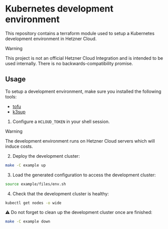 # Kubernetes development environment

This repository contains a terraform module used to setup a Kubernetes development environment in Hetzner Cloud.

> [!WARNING]
> This project is not an official Hetzner Cloud Integration and is intended to be used internally. There is no backwards-compatibility promise.

## Usage

To setup a development environment, make sure you installed the following tools:

- [tofu](https://opentofu.org/)
- [k3sup](https://github.com/alexellis/k3sup)

1. Configure a `HCLOUD_TOKEN` in your shell session.

> [!WARNING]
> The development environment runs on Hetzner Cloud servers which will induce costs.

2. Deploy the development cluster:

```sh
make -C example up
```

3. Load the generated configuration to access the development cluster:

```sh
source example/files/env.sh
```

4. Check that the development cluster is healthy:

```sh
kubectl get nodes -o wide
```

⚠️ Do not forget to clean up the development cluster once are finished:

```sh
make -C example down
```
